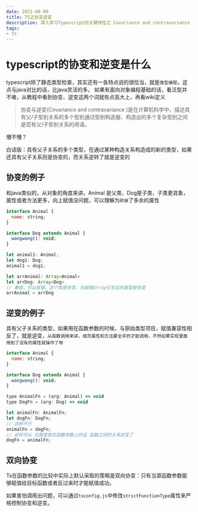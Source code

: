 ```yaml
---
date: 2021-08-08
title: TS之协变逆变
description: 深入学习Typescript的关键特性之 Covariance and contravariance
tags:
- ts
---
```

# typescript的协变和逆变是什么
typescript除了静态类型检查，其实还有一各特点说的很恰当，就是`类型编程`，这点与java对比的话，比java灵活的多。
如果有面向对象编程基础的话，看泛型并不难，从教程中看到协变、逆变这两个词就有点高大上，再看wiki定义
> 协变与逆变(Covariance and contravariance )是在计算机科学中，描述具有父/子型别关系的多个型别通过型别构造器、构造出的多个复杂型别之间是否有父/子型别关系的用语。

懵不懵？

白话版：具有父子关系的多个类型，在通过某种构造关系构造成的新的类型，如果还具有父子关系则是协变的，而关系逆转了就是逆变的

## 协变的例子  
和java类似的，从对象的角度来讲，Animal 是父类，Dog是子类，子类更具象，属性或者方法更多，向上赋值没问题，可以理解为`砍掉`了多余的属性
```js
interface Animal {
  name: string;
}

interface Dog extends Animal {
  wangwang(): void;
}

let animal1: Animal;
let dog1: Dog;
animal1 = dog1;

let arrAnimal: Array<Animal>
let arrDog: Array<Dog>
// 兼容，可以赋值，这个就是协变，也就是Array衍生后的类型是协变
arrAnimal = arrDog
```

## 逆变的例子  
具有父子关系的类型，如果用在函数参数的时候，与原始类型项目，赋值兼容性相反了，就是逆变，`从函数调用来讲，成员属性和方法要全乎的才能调用，不然如果实现里面用到了没有的属性就操作了呀`
```js
interface Animal {
  name: string;
}

interface Dog extends Animal {
  wangwang(): void;
}

type AnimalFn = (arg: Animal) => void
type DogFn = (arg: Dog) => void

let animalFn: AnimalFn;
let dogFn: DogFn;
// 这样不行
animalFn = dogFn;
// 这样可以 也就是放在函数参数上的话 函数之间的关系逆变了
dogFn = animalFn;
```

## 双向协变

Ts在函数参数的比较中实际上默认采取的策略是双向协变：只有当源函数参数能够赋值给目标函数或者反过来时才能赋值成功。

如果害怕调用出问题，可以通过`tsconfig.js`中修改`strictFunctionType`属性来严格控制协变和逆变。